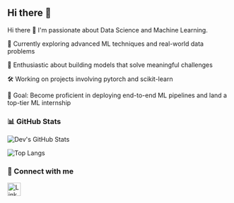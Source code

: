 ## Hi there 👋

<!--
**DevBansal08/Devbansal08** is a ✨ _special_ ✨ repository because its `README.md` (this file) appears on your GitHub profile.

Here are some ideas to get you started:

- 🔭 I’m currently working on ...
- 🌱 I’m currently learning ...
- 👯 I’m looking to collaborate on ...
- 🤔 I’m looking for help with ...
- 💬 Ask me about ...
- 📫 How to reach me: ...
- 😄 Pronouns: ...
- ⚡ Fun fact: ...
-->

 Hi there 👋
I'm passionate about Data Science and Machine Learning.

🌱 Currently exploring advanced ML techniques and real-world data problems

🧠 Enthusiastic about building models that solve meaningful challenges

🛠️ Working on projects involving pytorch and scikit-learn

🎯 Goal: Become proficient in deploying end-to-end ML pipelines and land a top-tier ML internship

### 📊 GitHub Stats

![Dev's GitHub Stats](https://github-readme-stats.vercel.app/api?username=DevBansal08&show_icons=true&theme=radical&count_private=true)

![Top Langs](https://github-readme-stats.vercel.app/api/top-langs/?username=DevBansal08&layout=compact&theme=radical)


<h3>🔗 Connect with me</h3>

<a href="https://www.linkedin.com/in/devbansal08/" target="_blank">
  <img src="https://cdn.jsdelivr.net/gh/devicons/devicon/icons/linkedin/linkedin-original.svg" alt="LinkedIn" width="30" />
</a>





